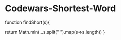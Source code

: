 
# Codewars-Shortest-Word

function findShort(s){



  return  Math.min(...s.split(" ").map(s=>s.length))
  }
